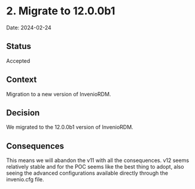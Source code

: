 # 2. Migrate to 12.0.0b1

Date: 2024-02-24

## Status

Accepted

## Context

Migration to a new version of InvenioRDM.

## Decision

We migrated to the 12.0.0b1 version of InvenioRDM.

## Consequences

This means we will abandon the v11 with all the consequences. v12 seems relatively stable and for the POC seems like the best thing to adopt, also seeing the advanced configurations available directly through the invenio.cfg file. 